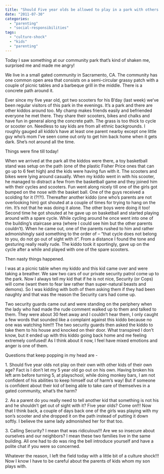 ```yaml
---
title: "Should Five year olds be allowed to play in a park with others of their age, without their parents around?"
date: "2011-07-30"
categories: 
  - "parenting"
  - "social-responsibilities"
tags: 
  - "culture-shock"
  - "kids"
  - "parenting"
---
```


Today I saw something at our community park that’s kind of shaken me, surprised me and made me angry!

We live in a small gated community in Sacramento, CA. The community has one common open area that consists on a semi-circular grassy patch with a couple of picnic tables and a barbeque grill in the middle. There is a concrete path around it.

Ever since my five year old, got two scooters for his B’day (last week) we’ve been regular visitors of this park in the evenings. It’s a park and there are other kiddos around too. My champ makes friends easily and befriended everyone he met there. They share their scooters, bikes and chalks and have fun in general along the concrete path. The grass is too thick to cycle or scooter on. Needless to say kids are from all ethnic backgrounds. I roughly gauged all kiddo’s have at least one parent nearby except one little guy who’s mom I’ve seen come out only to get him back home when it gets dark. She’s not around all the time.

Things were fine till today!

When we arrived at the park all the kiddos were there, a toy basketball stand was setup on the path (one of the plastic Fisher Price ones that can go up to 6 feet high) and the kids were having fun with it. The scooters and bikes were lying around casually. When my kiddo went in with his scooter, he managed to distract a few from the basketball game and they joined him with their cycles and scooters. Fun went along nicely till one of the girls got bumped on the nose with the basket ball. One of the guys received a scolding for it (?!?!). Thereafter another kiddo (one who’s parents are not overlooking him) got shouted at a couple of times for trying to hang on the rim. It’s not that he was doing it alone. The other boys were doing it too! Second time he got shouted at he gave up on basketball and started playing around with a spare cycle. While cycling around he once went into one of the building’s staircase area (where I could see him but the other parents couldn’t). When he came out, one of the parents rushed to him and rather admonishingly said something to the order of – “that cycle does not belong to you, do not go out of sight with it”. From a distance I found the tone and gesturing really really rude. The kiddo took it sportingly, gave up on the cycle after a while and played with one of the spare scooters.

Then nasty things happened.

I was at a picnic table when my kiddo and this kid came over and were taking a breather. We saw two cars of our private security patrol come up to the park. Now I always tell my kid that if he is not nice, Security (or Cops) will come (want them to fear law rather than super-natural beasts and demons). So I was kidding with both of them asking them if they had been naughty and that was the reason the Security cars had come up.

Two security guards came out and were standing on the periphery when the lady who had made the rude comment walked up to them and talked to them. They were about 30 feet away and I couldn’t hear them, I only caught a few words that sounded like a complaint against this kiddo because no one was watching him!!! The two security guards then asked the kiddo to take them to his house and knocked on their door. What transpired I don’t know, but it ended up with this kiddo going back home and me feeling extremely confused! As I think about it now, I feel have mixed emotions and anger is one of them.

Questions that keep popping in my head are -

1\. Should five year olds not play on their own with other kids of their own age? Fact is I don’t let my 5 year old go out on his own. Having broken his left arm before turning 5, at playschool, while doing monkey bars, I am not confident of his abilities to keep himself out of harm’s way! But if someone is confident about their kid of being able to take care of themselves in a gated community, what’s the harm?

2\. As a parent do you really need to tell another kid that something is not his and he shouldn’t get out of sight with it? Five year olds? Come on!!! Now that I think back, a couple of days back one of the girls was playing with my son’s scooter and she dropped it on the path instead of putting it down softly. I believe the same lady admonished her for that too.

3\. Calling Security? I mean that was ridiculous!!! Are we so insecure about ourselves and our neighbors? I mean these two families live in the same building. All one had to do was ring the bell introduce yourself and have a polite chat if you were so concerned.

Whatever the reason, I left the field today with a little bit of a culture shock!!! Now I know I have to be careful about the parents of kids whom my son plays with.

